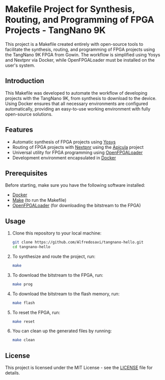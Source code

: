 # Makefile Project for Synthesis, Routing, and Programming of FPGA Projects - TangNano 9K

This project is a Makefile created entirely with open-source tools to facilitate the synthesis, routing, and programming of FPGA projects using the TangNano 9K FPGA from Gowin. The workflow is simplified using Yosys and Nextpnr via Docker, while OpenFPGALoader must be installed on the user's system.

## Introduction

This Makefile was developed to automate the workflow of developing projects with the TangNano 9K, from synthesis to download to the device. Using Docker ensures that all necessary environments are configured automatically, providing an easy-to-use working environment with fully open-source solutions.

## Features

- Automatic synthesis of FPGA projects using [Yosys](https://github.com/YosysHQ/yosys)
- Routing of FPGA projects with [Nextpnr](https://github.com/YosysHQ/nextpnr) using the [Apicula](https://github.com/YosysHQ/apicula) project
- Universal utility for FPGA programming using [OpenFPGALoader](https://github.com/trabucayre/openFPGALoader)
- Development environment encapsulated in [Docker](https://www.docker.com/get-started/)

## Prerequisites

Before starting, make sure you have the following software installed:

- [Docker](https://www.docker.com/get-started/)
- [Make](https://www.gnu.org/software/make/) (to run the Makefile)
- [OpenFPGALoader](https://github.com/trabucayre/openFPGALoader) (for downloading the bitstream to the FPGA)

## Usage

1. Clone this repository to your local machine:

    ```bash
    git clone https://github.com/Alfredosavi/tangnano-hello.git
    cd tangnano-hello
    ```

2. To synthesize and route the project, run:

    ```bash
    make
    ```

3. To download the bitstream to the FPGA, run:

    ```bash
    make prog
    ```

4. To download the bitstream to the flash memory, run:

    ```bash
    make flash
    ```

5. To reset the FPGA, run:

    ```bash
    make reset
    ```

6. You can clean up the generated files by running:

    ```bash
    make clean
    ```

## License

This project is licensed under the MIT License - see the [LICENSE](LICENSE) file for details.
